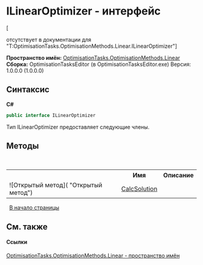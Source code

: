 # ILinearOptimizer - интерфейс
 

\[<summary> отсутствует в документации для "T:OptimisationTasks.OptimisationMethods.Linear.ILinearOptimizer"\]

**Пространство имён:**&nbsp;<a href="N_OptimisationTasks_OptimisationMethods_Linear">OptimisationTasks.OptimisationMethods.Linear</a><br />**Сборка:**&nbsp;OptimisationTasksEditor (в OptimisationTasksEditor.exe) Версия: 1.0.0.0 (1.0.0.0)

## Синтаксис

**C#**<br />
``` C#
public interface ILinearOptimizer
```

Тип ILinearOptimizer предоставляет следующие члены.


## Методы
&nbsp;<table><tr><th></th><th>Имя</th><th>Описание</th></tr><tr><td>![Открытый метод]( "Открытый метод")</td><td><a href="M_OptimisationTasks_OptimisationMethods_Linear_ILinearOptimizer_CalcSolution">CalcSolution</a></td><td /></tr></table>&nbsp;
<a href="#ilinearoptimizer---интерфейс">В начало страницы</a>

## См. также


#### Ссылки
<a href="N_OptimisationTasks_OptimisationMethods_Linear">OptimisationTasks.OptimisationMethods.Linear - пространство имён</a><br />